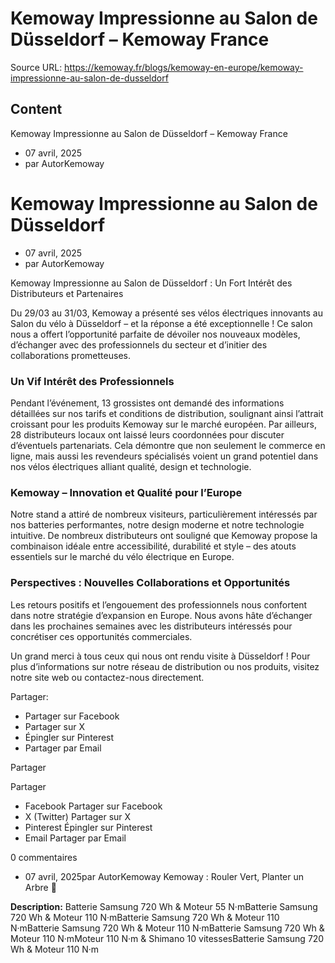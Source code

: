 # Kemoway Impressionne au Salon de Düsseldorf – Kemoway France

Source URL: https://kemoway.fr/blogs/kemoway-en-europe/kemoway-impressionne-au-salon-de-dusseldorf

## Content

Kemoway Impressionne au Salon de Düsseldorf – Kemoway France

- 07 avril, 2025
- par AutorKemoway

# Kemoway Impressionne au Salon de Düsseldorf

- 07 avril, 2025
- par AutorKemoway

Kemoway Impressionne au Salon de Düsseldorf : Un Fort Intérêt des Distributeurs et Partenaires

Du 29/03 au 31/03, Kemoway a présenté ses vélos électriques innovants au Salon du vélo à Düsseldorf – et la réponse a été exceptionnelle ! Ce salon nous a offert l’opportunité parfaite de dévoiler nos nouveaux modèles, d’échanger avec des professionnels du secteur et d’initier des collaborations prometteuses.

### Un Vif Intérêt des Professionnels

Pendant l’événement, 13 grossistes ont demandé des informations détaillées sur nos tarifs et conditions de distribution, soulignant ainsi l’attrait croissant pour les produits Kemoway sur le marché européen. Par ailleurs, 28 distributeurs locaux ont laissé leurs coordonnées pour discuter d’éventuels partenariats. Cela démontre que non seulement le commerce en ligne, mais aussi les revendeurs spécialisés voient un grand potentiel dans nos vélos électriques alliant qualité, design et technologie.

### Kemoway – Innovation et Qualité pour l’Europe

Notre stand a attiré de nombreux visiteurs, particulièrement intéressés par nos batteries performantes, notre design moderne et notre technologie intuitive. De nombreux distributeurs ont souligné que Kemoway propose la combinaison idéale entre accessibilité, durabilité et style – des atouts essentiels sur le marché du vélo électrique en Europe.

### Perspectives : Nouvelles Collaborations et Opportunités

Les retours positifs et l’engouement des professionnels nous confortent dans notre stratégie d’expansion en Europe. Nous avons hâte d’échanger dans les prochaines semaines avec les distributeurs intéressés pour concrétiser ces opportunités commerciales.

Un grand merci à tous ceux qui nous ont rendu visite à Düsseldorf ! Pour plus d’informations sur notre réseau de distribution ou nos produits, visitez notre site web ou contactez-nous directement.

Partager:

- Partager sur Facebook
- Partager sur X
- Épingler sur Pinterest
- Partager par Email

Partager

Partager

- Facebook Partager sur Facebook
- X (Twitter) Partager sur X
- Pinterest Épingler sur Pinterest
- Email Partager par Email

0 commentaires

- 07 avril, 2025par AutorKemoway Kemoway : Rouler Vert, Planter un Arbre 🌱


**Description:**
Batterie Samsung 720 Wh & Moteur 55 N·mBatterie Samsung 720 Wh & Moteur 110 N·mBatterie Samsung 720 Wh & Moteur 110 N·mBatterie Samsung 720 Wh & Moteur 110 N·mBatterie Samsung 720 Wh & Moteur 110 N·mMoteur 110 N·m & Shimano 10 vitessesBatterie Samsung 720 Wh & Moteur 110 N·m
